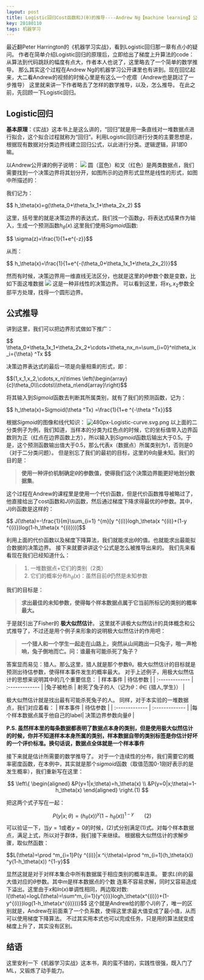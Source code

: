 ```yaml
---
layout: post
title: Logistic回归Cost函数和J(θ)的推导----Andrew Ng【machine learning】公开课
key: 20180110
tags: 机器学习
---
```

最近翻Peter Harrington的《机器学习实战》，看到Logistic回归那一章有点小的疑问。
作者在简单介绍Logistic回归的原理后，立即给出了梯度上升算法的code：从算法到代码跳跃的幅度有点大，作者本人也说了，这里略去了一个简单的数学推导。
那么其实这个过程在Andrew Ng的机器学习公开课里也有讲到。现在回忆起来，大二看Andrew的视频的时候心里是有这么一个疙瘩（Andrew也是跳过了一步推导）
这里就来讲一下作者略去了怎样的数学推导，以及，怎么推导。
在此之前，先回顾一下Logistic回归。
## Logistic回归
**基本原理**：《实战》这本书上是这么讲的，“回归”就是用一条直线对一堆数据点进行拟合，这个拟合过程就称为“回归”。利用Logistic回归进行分类的主要思想是，根据现有数据对分类边界线建立回归公式，以此进行分类。逻辑逻辑，非1即0嘛。

以Andrew公开课的例子说明：
![](https://images2015.cnblogs.com/blog/957212/201702/957212-20170214155121472-498227653.png)
圆（蓝色）和叉（红色）是两类数据点，我们需要找到一个决策边界将其划分开，如图所示的边界形式显然是线性的形式，如图中所描述的：

我们记为：  

\$\$ h_\theta(x)=g(\theta_0+\theta_1x_1+\theta_2x_2) $$  

这里，括号里的就是决策边界的表达式，我们找一个函数$g$，将表达式结果作为输入，生成一个预测函数$h_\theta(x)$.这里我们使用$Sigmoid$函数:  

\$\$ \sigma(z)=\frac{1}{1+e^{-z}}$$

从而：

\$\$ h_\theta(x)=\frac{1}{1+e^{-(\theta_0+\theta_1x_1+\theta_2x_2)}}$$

然而有时候，决策边界用一维直线无法区分，也就是这里的$\theta$参数个数是变数，比如下面这堆数据
![](https://images2015.cnblogs.com/blog/957212/201702/957212-20170213233035144-1339635331.png)
这是一种非线性的决策边界。
可以看到这里，将$x_1,x_2$参数全部平方处理，找得一个圆形边界。
## 公式推导
讲到这里，我们可以把边界形式做如下推广：  

\$\$   \theta_0+\theta_1x_1+\theta_2x_2+\cdots+\theta_nx_n=\sum_{i=0}^n\theta_ix_i={\theta} ^Tx   $$

决策边界表达式的最后一项是向量相乘的形式，即：

\$\$(1,x_1,x_2,\cdots,x_n)\times \left(\begin{array}{c}\theta_0\\\\\cdots\\\\\theta_n\end{array}\right)$$

将其输入到$Sigmoid$函数去判断其所属类别，就有了我们的预测函数，记为：

\$\$ h_\theta(x)=Sigmoid(\theta ^Tx) =\frac{1}{1+e ^{-\theta ^Tx}}$$

根据$Sigmoid$的图像和线代知识：
![480px-Logistic-curve.svg.png](https://i.loli.net/2018/01/10/5a5633ad10acd.png)
以上面的二分类例子为例，我们知道，当样本的分类为红色点的时候，它的坐标值带入边界函数则为正（红点在边界函数上方），所以输入到$Sigmoid$函数后输出大于0.5。于是，这个预测函数输出值大于0.5，那么代表x（数据点）所属类别为1，否则是0（对于二分类问题）。
但是别忘了我们的最初的目标，这里的θ向量未知。我们的目的是：
>**使用一种评价机制确定$\theta$的参数值，使得我们这个决策边界能更好地划分数据集**。

这个过程在Andrew的课程里是使用一个代价函数，但是代价函数推导被略过了，他直接给出了cost函数和$J(\theta)$函数，然后通过梯度下降求得最优的$\theta$参数。其中，$J(\theta)$函数是这样的：  

\$\$ J(\theta)=-\frac{1}{m}\sum_{i=1} ^{m}[y ^{(i)}logh_\theta(x ^{(i)}+(1-y ^{(i)})log(1-h_\theta(x ^{(i)}))]$$

利用上面的代价函数以及梯度下降算法，我们就能求出$\theta$的值。也就能求出最能拟合数据的决策边界。
接下来就要讲讲这个公式是怎么被推导出来的。
我们先来看看现在我们已经知道什么：
> 1. 一堆数据点+它们的类别（2类）
> 2. 它们的概率分布$h_\theta(x)$：虽然目前$\theta$仍然是未知参数

我们的目标是：
> **求出最佳的未知参数，使得每个样本数据点属于它当前所标记的类别的概率最大。**

于是就引出了Fisher的 **极大似然估计**。
这里就不讲极大似然估计的具体概念和公式推导了，不过还是用个例子来形象的说明极大似然估计的作用吧：
>**一个猎人和一个学生一起走在山路上，突然从山间跑出一只兔子，啪一声枪响，兔子倒地而亡。问：谁最有可能杀死了兔子？**

答案显而易见：猎人。那么这里，猎人就是那个参数θ。极大似然估计的目标就是预测出待估参数，使得样本事件发生的概率最大。
对于上述例子，用极大似然估计的思想来说明其中的几个重要信息：
| 样本事件 | 待估参数    |
| :------------- | :------------- |
|兔子被枪杀      | 射死了兔子的人（记为$\theta$：$\theta\in$ {猎人,学生}）     |

极大似然估计就是找出最有可能杀死兔子的人。
同样，对于本实验的一堆数据点，我们对应着看：
| 样本事件 | 待估参数    |
| :------------- | :------------- |
|每个样本数据点属于他自己的label| 决策边界参数向量$\theta$   |

**P.S. 虽然样本里的每条数据都表明了数据点本身的类别，但是使用极大似然估计的时候，你并不知道样本本身所属的类别，样本数据自带的类别标签是你估计好坏的一个评价标准。换句话说，数据点全体就是一个样本事件**

接下来就是估计所需要的数学推导了。
对于一个连续性的分布，我们需要它的概率密度函数，在本例中，其实就是那个$sigmoid$函数（取值范围0-1刚好表示的是发生概率），我们重新写在这里：

$$
\left\{
\begin{aligned}
&P(y=1|x;\theta)=h_\theta(x) \\
&P(y=0|x;\theta)=1-h_\theta(x)
\end{aligned}
\right.(1)
$$

把这两个式子写在一起：

$$P(y|x;\theta)=(h_\theta(x))^y(1-h_\theta(x))^{1-y}\ \ \ \ \ \ \ (2)$$
可以验证一下，当$y=1$或者$y=0$的时候，(2)式分别满足(1)式。对每个样本数据点，满足上式，所以对于群体，我们接下来继续。
根据极大似然估计的求解步骤，取似然函数：

\$\$L(\theta)=\prod ^m_{i=1}P(y ^{(i)}|x ^i;\theta)=\prod ^m_{i=1}(h_\theta(x)) ^y(1-h_\theta(x)) ^{1-y}$$

显然这就是对于对样本集合中所有数据属于相应类别的概率连乘。
要求$L(\theta)$的最大值对应的$\theta$参数。其中$m$是样本数据点的个数
连乘不容易求解，同时又容易造成下溢出。这里由于$x$和$ln(x)$单调性相同，两边取对数:
l(\theta)=logL(\theta)=\sum^m_{i=1}(y^{(i)}logh_\theta(x^{(i)})+(1-y^{(i)})log(1-h_\theta(x^{(i)})))$$
这个就是Andrew给的那个$J(\theta)$了，唯一的区别就是，Andrew在前面乘了一个负系数，使得这里求最大值变成了最小值，从而可以使用梯度下降算法。
不过其实用本式也可以完成任务，只是用的算法就变成梯度上升了，其实没有区别。
## 结语
这里安利一下《机器学习实战》这本书，真的蛮不错的，实践性很强，既入门了ML，又锻炼了动手能力。
